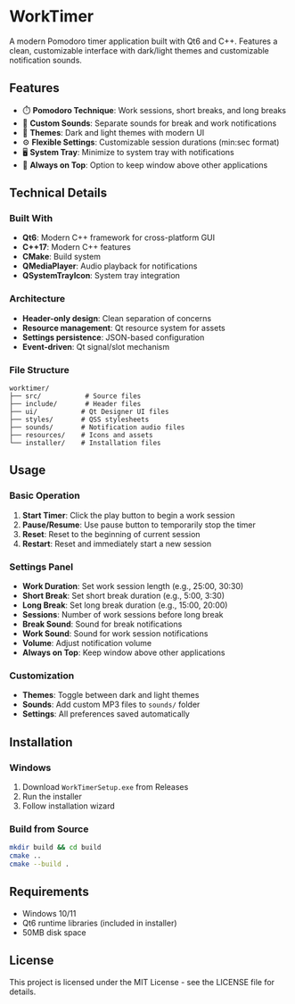 # WorkTimer

A modern Pomodoro timer application built with Qt6 and C++. Features a clean, customizable interface with dark/light themes and customizable notification sounds.

## Features

- ⏱️ **Pomodoro Technique**: Work sessions, short breaks, and long breaks
- 🎵 **Custom Sounds**: Separate sounds for break and work notifications
- 🎨 **Themes**: Dark and light themes with modern UI
- ⚙️ **Flexible Settings**: Customizable session durations (min:sec format)
- 🖥️ **System Tray**: Minimize to system tray with notifications
- 📌 **Always on Top**: Option to keep window above other applications

## Technical Details

### Built With
- **Qt6**: Modern C++ framework for cross-platform GUI
- **C++17**: Modern C++ features
- **CMake**: Build system
- **QMediaPlayer**: Audio playback for notifications
- **QSystemTrayIcon**: System tray integration

### Architecture
- **Header-only design**: Clean separation of concerns
- **Resource management**: Qt resource system for assets
- **Settings persistence**: JSON-based configuration
- **Event-driven**: Qt signal/slot mechanism

### File Structure
```
worktimer/
├── src/           # Source files
├── include/       # Header files
├── ui/           # Qt Designer UI files
├── styles/       # QSS stylesheets
├── sounds/       # Notification audio files
├── resources/    # Icons and assets
└── installer/    # Installation files
```

## Usage

### Basic Operation
1. **Start Timer**: Click the play button to begin a work session
2. **Pause/Resume**: Use pause button to temporarily stop the timer
3. **Reset**: Reset to the beginning of current session
4. **Restart**: Reset and immediately start a new session

### Settings Panel
- **Work Duration**: Set work session length (e.g., 25:00, 30:30)
- **Short Break**: Set short break duration (e.g., 5:00, 3:30)
- **Long Break**: Set long break duration (e.g., 15:00, 20:00)
- **Sessions**: Number of work sessions before long break
- **Break Sound**: Sound for break notifications
- **Work Sound**: Sound for work session notifications
- **Volume**: Adjust notification volume
- **Always on Top**: Keep window above other applications

### Customization
- **Themes**: Toggle between dark and light themes
- **Sounds**: Add custom MP3 files to `sounds/` folder
- **Settings**: All preferences saved automatically

## Installation

### Windows
1. Download `WorkTimerSetup.exe` from Releases
2. Run the installer
3. Follow installation wizard

### Build from Source
```bash
mkdir build && cd build
cmake ..
cmake --build .
```

## Requirements
- Windows 10/11
- Qt6 runtime libraries (included in installer)
- 50MB disk space

## License
This project is licensed under the MIT License - see the LICENSE file for details. 
